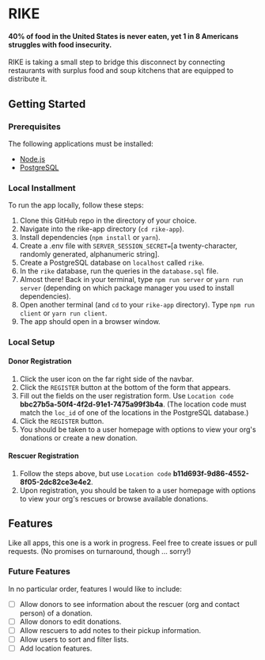 # RIKE

#### 40% of food in the United States is never eaten, yet 1 in 8 Americans struggles with food insecurity.
RIKE is taking a small step to bridge this disconnect by connecting restaurants with surplus food and soup kitchens that are equipped to distribute it.

## Getting Started

### Prerequisites
The following applications must be installed:
- [Node.js](https://nodejs.org/)
- [PostgreSQL](https://www.postgresql.org/download/)

### Local Installment
To run the app locally, follow these steps:
1. Clone this GitHub repo in the directory of your choice.
2. Navigate into the rike-app directory (`cd rike-app`).
3. Install dependencies (`npm install` or `yarn`).
4. Create a .env file with `SERVER_SESSION_SECRET=`[a twenty-character, randomly generated, alphanumeric string].
5. Create a PostgreSQL database on `localhost` called `rike`.
6. In the `rike` database, run the queries in the `database.sql` file.
7. Almost there! Back in your terminal, type `npm run server` or `yarn run server` (depending on which package manager you used to install dependencies).
8. Open another terminal (and `cd` to your `rike-app` directory). Type `npm run client` or `yarn run client`.
9. The app should open in a browser window.

### Local Setup
#### Donor Registration
1. Click the user icon on the far right side of the navbar.
2. Click the `REGISTER` button at the bottom of the form that appears.
3. Fill out the fields on the user registration form. Use `Location code` **bbc27b5a-50f4-4f2d-91e1-7475a99f3b4a**. (The location code must match the `loc_id` of one of the locations in the PostgreSQL database.)
4. Click the `REGISTER` button.
5. You should be taken to a user homepage with options to view your org's donations or create a new donation.

#### Rescuer Registration
1. Follow the steps above, but use `Location code` **b11d693f-9d86-4552-8f05-2dc82ce3e4e2**.
2. Upon registration, you should be taken to a user homepage with options to view your org's rescues or browse available donations.

## Features
Like all apps, this one is a work in progress. Feel free to create issues or pull requests. (No promises on turnaround, though ... sorry!)

### Future Features
In no particular order, features I would like to include:
- [ ] Allow donors to see information about the rescuer (org and contact person) of a donation.
- [ ] Allow donors to edit donations.
- [ ] Allow rescuers to add notes to their pickup information.
- [ ] Allow users to sort and filter lists.
- [ ] Add location features.